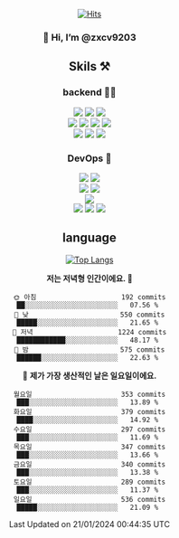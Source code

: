 <div align="center">

[![Hits](https://hits.seeyoufarm.com/api/count/incr/badge.svg?url=https%3A%2F%2Fgithub.com%2Fzxcv9203%2Fhit-counter&count_bg=%23FF7272&title_bg=%23324C2E&icon=codeigniter.svg&icon_color=%23DD5B5B&title=%EB%B0%A9%EB%AC%B8%EC%9E%90&edge_flat=false)](https://hits.seeyoufarm.com)
  
### 👋 Hi, I’m @zxcv9203

## Skils ⚒️
### backend 🧑‍💻
  
<img src="https://img.shields.io/badge/Java-FF6600?style=flat-square&logo=buymeacoffee&logoColor=white"/>
<img src="https://img.shields.io/badge/Go-0099FF?style=flat-square&logo=go&logoColor=white"/>
<img src="https://img.shields.io/badge/Kotlin-7F52FF?style=flat-square&logo=kotlin&logoColor=white"/>
  
  
<br />
  
<img src="https://img.shields.io/badge/Spring-339933?style=flat-square&logo=Spring&logoColor=white"/>
<img src="https://img.shields.io/badge/Spring Boot-339933?style=flat-square&logo=Spring Boot&logoColor=white"/>
<img src="https://img.shields.io/badge/Spring Security-339933?style=flat-square&logo=Spring Security&logoColor=white"/>
  
<img src="https://img.shields.io/badge/Spring Data JPA-339933?style=flat-square&logo=Hibernate&logoColor=white"/>

<br />
  
  <img src="https://img.shields.io/badge/mysql-0099FF?style=flat-square&logo=mysql&logoColor=white"/>
  <img src="https://img.shields.io/badge/mariadb-0099FF?style=flat-square&logo=mariadb&logoColor=white"/>
  <img src="https://img.shields.io/badge/mongoDB-47A248?style=flat-square&logo=mongodb&logoColor=white"/>
  
  
### DevOps 🚀
  
  <img src="https://img.shields.io/badge/docker-2496ED?style=flat-square&logo=docker&logoColor=white"/>
  <img src="https://img.shields.io/badge/kubernetes-326CE5?style=flat-square&logo=kubernetes&logoColor=white"/>
  
  <br />
  
  <img src="https://img.shields.io/badge/Github Actions-2088FF?style=flat-square&logo=githubactions&logoColor=white"/>
  <img src="https://img.shields.io/badge/Jenkins-D24939?style=flat-square&logo=jenkins&logoColor=white"/>
  
  
  <br />
  <img src="https://img.shields.io/badge/terraform-7B42BC?style=flat-square&logo=terraform&logoColor=white"/>
  
  <br />
  <img src="https://img.shields.io/badge/Amazon AWS-232F3E?style=flat-square&logo=Amazon AWS&logoColor=white"/>

  <img src="https://img.shields.io/badge/GCP-4285F4?style=flat-square&logo=googlecloud&logoColor=white"/>
  <img src="https://img.shields.io/badge/NCP-03C75A?style=flat-square&logo=naver&logoColor=white"/>
  
  
## language

[![Top Langs](https://github-readme-stats.vercel.app/api/top-langs/?username=zxcv9203&hide=html&exclude_repo=zxcv9203.github.io,golB&theme=grate-gatsby)](https://github.com/zxcv9203/github-readme-stats)
  
<!--START_SECTION:waka-->
**저는 저녁형 인간이에요. 🦉** 

```text
🌞 아침                     192 commits         ██░░░░░░░░░░░░░░░░░░░░░░░   07.56 % 
🌆 낮　                     550 commits         █████░░░░░░░░░░░░░░░░░░░░   21.65 % 
🌃 저녁                     1224 commits        ████████████░░░░░░░░░░░░░   48.17 % 
🌙 밤　                     575 commits         ██████░░░░░░░░░░░░░░░░░░░   22.63 % 
```
📅 **제가 가장 생산적인 날은 일요일이에요.** 

```text
월요일                      353 commits         ███░░░░░░░░░░░░░░░░░░░░░░   13.89 % 
화요일                      379 commits         ████░░░░░░░░░░░░░░░░░░░░░   14.92 % 
수요일                      297 commits         ███░░░░░░░░░░░░░░░░░░░░░░   11.69 % 
목요일                      347 commits         ███░░░░░░░░░░░░░░░░░░░░░░   13.66 % 
금요일                      340 commits         ███░░░░░░░░░░░░░░░░░░░░░░   13.38 % 
토요일                      289 commits         ███░░░░░░░░░░░░░░░░░░░░░░   11.37 % 
일요일                      536 commits         █████░░░░░░░░░░░░░░░░░░░░   21.09 % 
```



 Last Updated on 21/01/2024 00:44:35 UTC
<!--END_SECTION:waka-->
  
</div>

